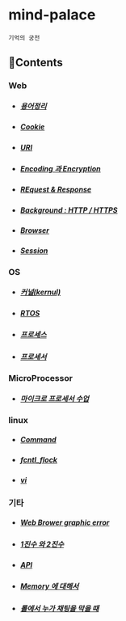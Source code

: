 # mind-palace
`기억의 궁전`

## 📑Contents

### Web
- ##### [용어정리](https://github.com/dlatldhs/mind-palace/blob/main/web/%EC%9A%A9%EC%96%B4%EC%A0%95%EB%A6%AC.md)
- ##### [Cookie](https://github.com/dlatldhs/mind-palace/blob/main/web/Cookie.md)
- ##### [URI](https://github.com/dlatldhs/mind-palace/blob/main/web/URI.md)
- ##### [Encoding 과 Encryption](https://github.com/dlatldhs/mind-palace/blob/main/web/Encoding%26Encrypthion.md)
- ##### [REquest & Response](https://github.com/dlatldhs/mind-palace/blob/main/web/Re:zero.md)
- ##### [Background : HTTP / HTTPS](https://github.com/dlatldhs/mind-palace/blob/main/web/HTTP%26HTTPS.md)
- ##### [Browser](https://github.com/dlatldhs/mind-palace/blob/main/web/Browser.md)
- ##### [Session](https://github.com/dlatldhs/mind-palace/blob/main/web/Session.md)
### OS
- ##### [커널(kernul)](https://github.com/dlatldhs/mind-palace/blob/main/OS/kernul.md)
- ##### [RTOS](https://github.com/dlatldhs/mind-palace/blob/main/OS/RTOS.md)
- ##### [프로세스](https://github.com/dlatldhs/mind-palace/blob/main/OS/process.md)
- ##### [프로세서](https://github.com/dlatldhs/mind-palace/blob/main/OS/processor.md)
### MicroProcessor
- ##### [마이크로 프로세서 수업](https://github.com/dlatldhs/mind-palace/tree/main/microProcessor)
### linux
- ##### [Command](https://github.com/dlatldhs/mind-palace/blob/main/linux/command.md)
- ##### [fcntl_flock](https://github.com/dlatldhs/mind-palace/blob/main/linux/fcntl_flock.md)
- ##### [vi](https://github.com/dlatldhs/mind-palace/blob/main/linux/vi.md)
### 기타
- ##### [Web Brower graphic error](https://github.com/dlatldhs/mind-palace/blob/main/etc/netflix&watch_tip.md)
- ##### [1진수 와 2진수](https://github.com/dlatldhs/mind-palace/blob/main/etc/1%EC%A7%84%EC%88%98%EC%99%802%EC%A7%84%EC%88%98%EC%97%90%EB%8C%80%ED%95%98%EC%97%AC.txt)
- ##### [API](https://github.com/dlatldhs/mind-palace/blob/main/etc/API.md)
- ##### [Memory 에 대해서](https://github.com/dlatldhs/mind-palace/tree/main/etc/memory)
- ##### [롤에서 누가 채팅을 막을 때](https://github.com/dlatldhs/mind-palace/blob/main/etc/leagueoflegends_error.md)
